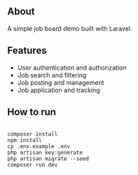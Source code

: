 ## About

A simple job board demo built with Laravel.

## Features

- User authentication and authorization
- Job search and filtering
- Job posting and management
- Job application and tracking

## How to run

```shell

composer install
npm install
cp .env.example .env
php artisan key:generate
php artisan migrate --seed
composer run dev

```

